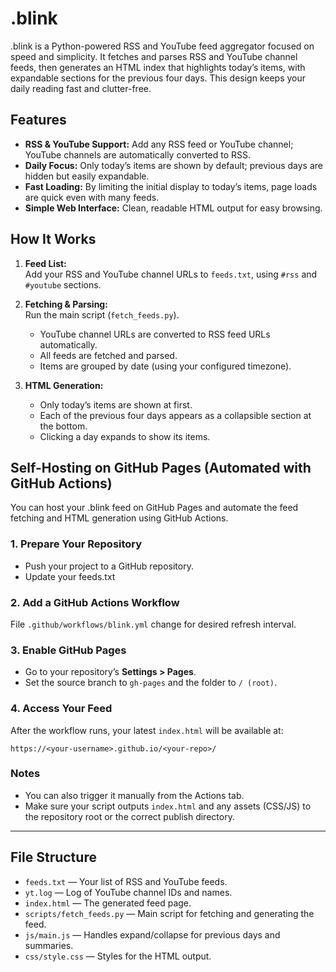 # .blink

.blink is a Python-powered RSS and YouTube feed aggregator focused on speed and simplicity. It fetches and parses RSS and YouTube channel feeds, then generates an HTML index that highlights today’s items, with expandable sections for the previous four days. This design keeps your daily reading fast and clutter-free.

## Features

- **RSS & YouTube Support:** Add any RSS feed or YouTube channel; YouTube channels are automatically converted to RSS.
- **Daily Focus:** Only today’s items are shown by default; previous days are hidden but easily expandable.
- **Fast Loading:** By limiting the initial display to today’s items, page loads are quick even with many feeds.
- **Simple Web Interface:** Clean, readable HTML output for easy browsing.

## How It Works

1. **Feed List:**  
   Add your RSS and YouTube channel URLs to `feeds.txt`, using `#rss` and `#youtube` sections.

2. **Fetching & Parsing:**  
   Run the main script (`fetch_feeds.py`).  
   - YouTube channel URLs are converted to RSS feed URLs automatically.
   - All feeds are fetched and parsed.
   - Items are grouped by date (using your configured timezone).

3. **HTML Generation:**  
   - Only today’s items are shown at first.
   - Each of the previous four days appears as a collapsible section at the bottom.
   - Clicking a day expands to show its items.

## Self-Hosting on GitHub Pages (Automated with GitHub Actions)

You can host your .blink feed on GitHub Pages and automate the feed fetching and HTML generation using GitHub Actions.

### 1. Prepare Your Repository

- Push your project to a GitHub repository.
- Update your feeds.txt

### 2. Add a GitHub Actions Workflow

File `.github/workflows/blink.yml` change for desired refresh interval.


### 3. Enable GitHub Pages

- Go to your repository’s **Settings > Pages**.
- Set the source branch to `gh-pages` and the folder to `/ (root)`.

### 4. Access Your Feed

After the workflow runs, your latest `index.html` will be available at:

```
https://<your-username>.github.io/<your-repo>/
```

### Notes

- You can also trigger it manually from the Actions tab.
- Make sure your script outputs `index.html` and any assets (CSS/JS) to the repository root or the correct publish directory.

---

## File Structure

- `feeds.txt` — Your list of RSS and YouTube feeds.
- `yt.log` — Log of YouTube channel IDs and names.
- `index.html` — The generated feed page.
- `scripts/fetch_feeds.py` — Main script for fetching and generating the feed.
- `js/main.js` — Handles expand/collapse for previous days and summaries.
- `css/style.css` — Styles for the HTML output.